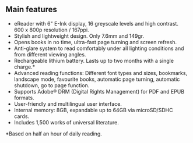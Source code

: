 ## Main features

-	eReader with 6" E-Ink display, 16 greyscale levels and high contrast. 600 x 800p resolution / 167ppi. 
-	Stylish and lightweight design. Only 7.6mm and 149gr.
-	Opens books in no time, ultra-fast page turning and screen refresh.
-	Anti-glare system to read comfortably under all lighting conditions and from different viewing angles.
-	Rechargeable lithium battery. Lasts up to two months with a single charge.*
-	Advanced reading functions: Different font types and sizes, bookmarks, landscape mode, favourite books, automatic page turning, automatic shutdown, go to page function.
-	Supports Adobe® DRM (Digital Rights Management) for PDF and EPUB formats.
-	User-friendly and multilingual user interface.
-	Internal memory: 8GB, expandable up to 64GB via microSD/SDHC cards. 
-	Includes 1,500 works of universal literature.

*Based on half an hour of daily reading.
